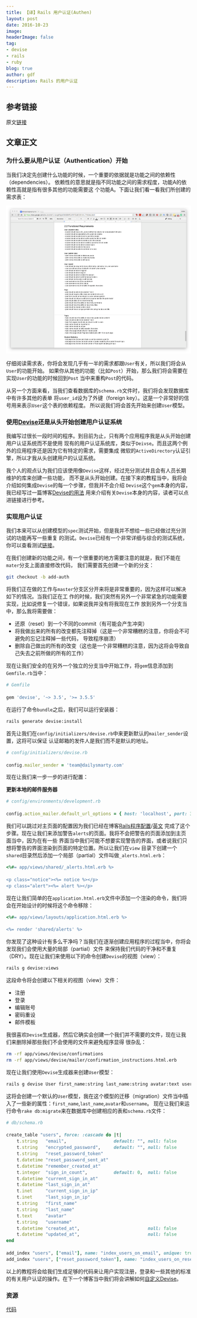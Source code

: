 ```yaml
---
title: 【译】Rails 用户认证(Authen)
layout: post
date: 2016-10-23
image: 
headerImage: false
tag:
- devise
- rails
- ruby
blog: true
author: gdf
description: Rails 的用户认证
---
```


## 参考链接
原文[链接](https://rails.devcamp.com/professional-rails-development-course/application-build/rails-authentication)

## 文章正文
### 为什么要从用户认证（Authentication）开始
当我们决定先创建什么功能的时候，一个重要的依据就是功能之间的依赖性（dependencies）。
依赖性的意思就是指不同功能之间的需求程度，功能A的依赖性高就是指有很多其他的功能需要这
个功能A。下面让我们看一看我们所创建的需求表：

![functional requirements](/assets/images/posts/functional_requirements.png)

仔细阅读需求表，你将会发现几乎有一半的需求都跟`User`有关，所以我们将会从`User`的功能开始。
如果你从其他的功能（比如`Post`）开始，那么我们将会需要在实现`User`的功能的时候回到`Post`
当中来重构`Post`的代码。

从另一个方面来看，当我们查看数据库的`schema.rb`文件时，我们将会发现数据库中有许多其他的表单
将`user_id`设为了外键（foreign key）。这是一个非常好的信号用来表示`User`这个表的依赖程度。
所以说我们将会首先开始来创建`User`模型。

### 使用[Devise](https://github.com/plataformatec/devise)还是从头开始创建用户认证系统

我编写过很长一段时间的程序。到目前为止，只有两个应用程序我是从头开始创建用户认证系统而不是使用
现有的用户认证系统库，类似于`Deivse`。而且这两个例外的应用程序还是因为它有特定的需求，需要集成
微软的`ActiveDirectory`认证引擎，所以才我从头创建用户的认证系统。

我个人的观点认为我们应该使用像`Devise`这样，经过充分测试并且会有人员长期维护的库来创建一些功能，
而不是从头开始创建。在接下来的教程当中，我将会介绍如何集成`Devise`的每一个步骤，但我并不会介绍
`Devise`这个`gem`本身的内容，我已经写过一篇博客[Devise的用法](http://blog.gdf.name/devise-usage/)
用来介绍有关`Devise`本身的内容，读者可以点进链接进行参考。

### 实现用户认证

我们本来可以从创建模型的`spec`测试开始，但是我并不想给一些已经做过充分测试的功能再写一些重复
的测试。`Devise`已经有一个非常详细与综合的测试系统，你可以查看测试[链接](https://github.com/plataformatec/devise/tree/master/test)。

在我们创建新的功能之间，有一个很重要的地方需要注意的就是，我们不能在`mater`分支上面直接修改代码，
我们需要首先创建一个新的分支：

```bash
git checkout -b add-auth
```

将我们正在做的工作与`master`分支区分开来将是非常重要的，因为这样可以解决如下的情况。当我们正在工
作的时候，我们突然有另外一个非常紧急的功能需要实现，比如说修复一个错误，如果说我并没有将我现在工作
放到另外一个分支当中，那么我将需要做：

- 还原（reset）到一个不同的commit（有可能会产生冲突）
- 将我做出来的所有的改变都先注释掉（这是一个非常糟糕的注意，你将会不可避免的忘记注释掉一些代码，
导致程序崩溃）
- 删除自己做出的所有的改变（这也是一个非常糟糕的注意，因为这将会导致自己失去之前所做的所有的工作） 

现在让我们安全的在另外一个独立的分支当中开始工作，将`gem`信息添加到`Gemfile.rb`当中：

```ruby
# Gemfile

gem 'devise', '~> 3.5', '>= 3.5.5'
```

在运行了命令`bundle`之后，我们可以运行安装器：

```bash
rails generate devise:install
```

首先让我们在`config/initializers/devise.rb`中来更新默认的`mailer_sender`设置，这将可以保证
认证邮箱的发件人是我们而不是默认的地址。

```ruby
# config/initializers/devise.rb

config.mailer_sender = 'team@dailysmarty.com'
```

现在让我们来一步一步的进行配置：

**更新本地的邮件服务器**

```ruby
# config/environments/development.rb

config.action_mailer.default_url_options = { host: 'localhost', port: 3000 }
```

我们可以跳过对主页面的配置因为我们已经在博客[Rails程序配置](http://blog.gdf.name/rails-rspec-initial/)/[英文](https://rails.devcamp.com/trails/professional-rails-development-course/campsites/application-build/guides/rails-app-configuration)
完成了这个步骤。现在让我们来添加警告`alerts`的页面。我将不会把警告的页面添加到主页面当中，因为在有一些
界面当中我们可能不想要实现警告的界面，或者说我们只想将警告的界面渲染到页面的特定位置。所以让我们在`view`
目录下创建一个`shared`目录然后添加一个局部（partial）文件叫做`_alerts.html.erb`：

```ruby
<%#= app/views/shared/_alerts.html.erb %>

<p class="notice"><%= notice %></p>
<p class="alert"><%= alert %></p>
```

现在让我们简单的在`application.html.erb`文件中添加一个渲染的命令，我们将会在开始设计的时候将这个命令移除：

```ruby
<%#= app/views/layouts/application.html.erb %>

<%= render 'shared/alerts' %>
```

你发现了这种设计有多么干净吗？当我们在逐渐创建应用程序的过程当中，你将会发现我们会使用大量的局部（partial）文件
来保持我们代码的干净和不重复（DRY）。现在让我们来使用以下的命令创建`Devise`的视图（view）：

```bash
rails g devise:views
```

这段命令将会创建以下相关的视图（view）文件：
- 注册
- 登录
- 编辑账号
- 密码重设
- 邮件模板

我很喜欢`Devise`生成器，然后它确实会创建一个我们并不需要的文件，现在让我们来删除掉那些我们不会使用的文件来避免程序显得
很杂乱：

```bash
rm -rf app/views/devise/confirmations
rm -rf app/views/devise/mailer/confirmation_instructions.html.erb
```

现在让我们使用`Devise`生成器来创建`User`模型：

```bash
rails g devise User first_name:string last_name:string avatar:text username:string
```

这将会创建一个默认的`User`模型，我在这个模型的迁移（migration）文件当中插入了一些新的属性：`first_name`,`last_name`,`avatar`和`username`。
现在让我们来运行命令`rake db:migrate`来在数据库中创建相应的表和`schema.rb`文件：

```ruby
# db/schema.rb

create_table "users", force: :cascade do |t|
    t.string   "email",                  default: "", null: false
    t.string   "encrypted_password",     default: "", null: false
    t.string   "reset_password_token"
    t.datetime "reset_password_sent_at"
    t.datetime "remember_created_at"
    t.integer  "sign_in_count",          default: 0,  null: false
    t.datetime "current_sign_in_at"
    t.datetime "last_sign_in_at"
    t.inet     "current_sign_in_ip"
    t.inet     "last_sign_in_ip"
    t.string   "first_name"
    t.string   "last_name"
    t.text     "avatar"
    t.string   "username"
    t.datetime "created_at",                          null: false
    t.datetime "updated_at",                          null: false
end

add_index "users", ["email"], name: "index_users_on_email", unique: true, using: :btree
add_index "users", ["reset_password_token"], name: "index_users_on_reset_password_token", unique: true, using: :btree
```

以上的教程将会给我们生成足够的代码来让用户实现注册，登录和一些其他的标准的有关用户认证的操作。在下一个博客当中我们将会讲解如何[自定义Devise](http://blog.gdf.name/devise-customization/)。

### 资源

[代码](https://github.com/rails-camp/dailysmarty/tree/add-auth)

